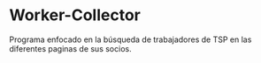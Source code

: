# Worker-Collector
Programa enfocado en la búsqueda de trabajadores de TSP en las diferentes paginas de sus socios.
